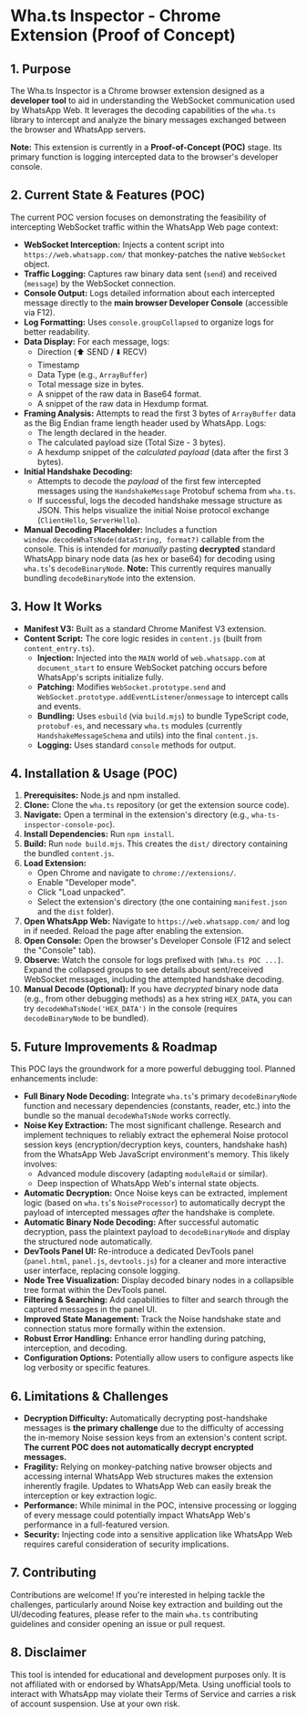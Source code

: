 # Wha.ts Inspector - Chrome Extension (Proof of Concept)

## 1. Purpose

The Wha.ts Inspector is a Chrome browser extension designed as a **developer tool** to aid in understanding the WebSocket communication used by WhatsApp Web. It leverages the decoding capabilities of the `wha.ts` library to intercept and analyze the binary messages exchanged between the browser and WhatsApp servers.

**Note:** This extension is currently in a **Proof-of-Concept (POC)** stage. Its primary function is logging intercepted data to the browser's developer console.

## 2. Current State & Features (POC)

The current POC version focuses on demonstrating the feasibility of intercepting WebSocket traffic within the WhatsApp Web page context:

*   **WebSocket Interception:** Injects a content script into `https://web.whatsapp.com/` that monkey-patches the native `WebSocket` object.
*   **Traffic Logging:** Captures raw binary data sent (`send`) and received (`message`) by the WebSocket connection.
*   **Console Output:** Logs detailed information about each intercepted message directly to the **main browser Developer Console** (accessible via F12).
*   **Log Formatting:** Uses `console.groupCollapsed` to organize logs for better readability.
*   **Data Display:** For each message, logs:
    *   Direction (⬆️ SEND / ⬇️ RECV)
    *   Timestamp
    *   Data Type (e.g., `ArrayBuffer`)
    *   Total message size in bytes.
    *   A snippet of the raw data in Base64 format.
    *   A snippet of the raw data in Hexdump format.
*   **Framing Analysis:** Attempts to read the first 3 bytes of `ArrayBuffer` data as the Big Endian frame length header used by WhatsApp. Logs:
    *   The length declared in the header.
    *   The calculated payload size (Total Size - 3 bytes).
    *   A hexdump snippet of the *calculated payload* (data after the first 3 bytes).
*   **Initial Handshake Decoding:**
    *   Attempts to decode the *payload* of the first few intercepted messages using the `HandshakeMessage` Protobuf schema from `wha.ts`.
    *   If successful, logs the decoded handshake message structure as JSON. This helps visualize the initial Noise protocol exchange (`ClientHello`, `ServerHello`).
*   **Manual Decoding Placeholder:** Includes a function `window.decodeWhaTsNode(dataString, format?)` callable from the console. This is intended for *manually* pasting **decrypted** standard WhatsApp binary node data (as hex or base64) for decoding using `wha.ts`'s `decodeBinaryNode`. **Note:** This currently requires manually bundling `decodeBinaryNode` into the extension.

## 3. How It Works

*   **Manifest V3:** Built as a standard Chrome Manifest V3 extension.
*   **Content Script:** The core logic resides in `content.js` (built from `content_entry.ts`).
    *   **Injection:** Injected into the `MAIN` world of `web.whatsapp.com` at `document_start` to ensure WebSocket patching occurs before WhatsApp's scripts initialize fully.
    *   **Patching:** Modifies `WebSocket.prototype.send` and `WebSocket.prototype.addEventListener`/`onmessage` to intercept calls and events.
    *   **Bundling:** Uses `esbuild` (via `build.mjs`) to bundle TypeScript code, `protobuf-es`, and necessary `wha.ts` modules (currently `HandshakeMessageSchema` and utils) into the final `content.js`.
    *   **Logging:** Uses standard `console` methods for output.

## 4. Installation & Usage (POC)

1.  **Prerequisites:** Node.js and npm installed.
2.  **Clone:** Clone the `wha.ts` repository (or get the extension source code).
3.  **Navigate:** Open a terminal in the extension's directory (e.g., `wha-ts-inspector-console-poc`).
4.  **Install Dependencies:** Run `npm install`.
5.  **Build:** Run `node build.mjs`. This creates the `dist/` directory containing the bundled `content.js`.
6.  **Load Extension:**
    *   Open Chrome and navigate to `chrome://extensions/`.
    *   Enable "Developer mode".
    *   Click "Load unpacked".
    *   Select the extension's directory (the one containing `manifest.json` and the `dist` folder).
7.  **Open WhatsApp Web:** Navigate to `https://web.whatsapp.com/` and log in if needed. Reload the page after enabling the extension.
8.  **Open Console:** Open the browser's Developer Console (F12 and select the "Console" tab).
9.  **Observe:** Watch the console for logs prefixed with `[Wha.ts POC ...]`. Expand the collapsed groups to see details about sent/received WebSocket messages, including the attempted handshake decoding.
10. **Manual Decode (Optional):** If you have *decrypted* binary node data (e.g., from other debugging methods) as a hex string `HEX_DATA`, you can try `decodeWhaTsNode('HEX_DATA')` in the console (requires `decodeBinaryNode` to be bundled).

## 5. Future Improvements & Roadmap

This POC lays the groundwork for a more powerful debugging tool. Planned enhancements include:

*   **Full Binary Node Decoding:** Integrate `wha.ts`'s primary `decodeBinaryNode` function and necessary dependencies (constants, reader, etc.) into the bundle so the manual `decodeWhaTsNode` works correctly.
*   **Noise Key Extraction:** The most significant challenge. Research and implement techniques to reliably extract the ephemeral Noise protocol session keys (encryption/decryption keys, counters, handshake hash) from the WhatsApp Web JavaScript environment's memory. This likely involves:
    *   Advanced module discovery (adapting `moduleRaid` or similar).
    *   Deep inspection of WhatsApp Web's internal state objects.
*   **Automatic Decryption:** Once Noise keys can be extracted, implement logic (based on `wha.ts`'s `NoiseProcessor`) to automatically decrypt the payload of intercepted messages *after* the handshake is complete.
*   **Automatic Binary Node Decoding:** After successful automatic decryption, pass the plaintext payload to `decodeBinaryNode` and display the structured node automatically.
*   **DevTools Panel UI:** Re-introduce a dedicated DevTools panel (`panel.html`, `panel.js`, `devtools.js`) for a cleaner and more interactive user interface, replacing console logging.
*   **Node Tree Visualization:** Display decoded binary nodes in a collapsible tree format within the DevTools panel.
*   **Filtering & Searching:** Add capabilities to filter and search through the captured messages in the panel UI.
*   **Improved State Management:** Track the Noise handshake state and connection status more formally within the extension.
*   **Robust Error Handling:** Enhance error handling during patching, interception, and decoding.
*   **Configuration Options:** Potentially allow users to configure aspects like log verbosity or specific features.

## 6. Limitations & Challenges

*   **Decryption Difficulty:** Automatically decrypting post-handshake messages is **the primary challenge** due to the difficulty of accessing the in-memory Noise session keys from an extension's content script. **The current POC does not automatically decrypt encrypted messages.**
*   **Fragility:** Relying on monkey-patching native browser objects and accessing internal WhatsApp Web structures makes the extension inherently fragile. Updates to WhatsApp Web can easily break the interception or key extraction logic.
*   **Performance:** While minimal in the POC, intensive processing or logging of every message could potentially impact WhatsApp Web's performance in a full-featured version.
*   **Security:** Injecting code into a sensitive application like WhatsApp Web requires careful consideration of security implications.

## 7. Contributing

Contributions are welcome! If you're interested in helping tackle the challenges, particularly around Noise key extraction and building out the UI/decoding features, please refer to the main `wha.ts` contributing guidelines and consider opening an issue or pull request.

## 8. Disclaimer

This tool is intended for educational and development purposes only. It is not affiliated with or endorsed by WhatsApp/Meta. Using unofficial tools to interact with WhatsApp may violate their Terms of Service and carries a risk of account suspension. Use at your own risk.